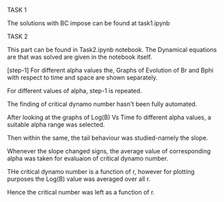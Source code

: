 TASK 1

The solutions with BC impose can be found at task1.ipynb


TASK 2

This part can be found in Task2.ipynb notebook.
The Dynamical equations are that was solved are given in the notebook itself.

[step-1] For different alpha values the, Graphs of Evolution of Br and Bphi with respect to time and space are shown separately.

For different values of alpha, step-1 is repeated.

The finding of critical dynamo number hasn't been fully automated.

After looking at the graphs of Log(B) Vs Time fo different alpha values, a suitable alpha range was selected.

Then within the same, the tail behaviour was studied-namely the slope.

Whenever the slope changed signs, the average value of corresponding alpha was taken for evaluaion of critical dynamo number.

THe critical dynamo number is a function of r, however for plotting purposes the Log(B) value was averaged over all r.

Hence the critical number was left as a function of r.

